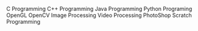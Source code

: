 C Programming
C++ Programming
Java Programming
Python Programing
OpenGL
OpenCV
Image Processing
Video Processing
PhotoShop
Scratch Programming
